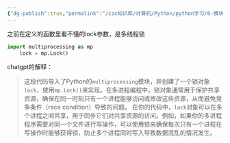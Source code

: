 ```yaml
---
{"dg-publish":true,"permalink":"/czc知识库/计算机/Python/python学习/0-模块/python模块：multiprocessing模块  多线程锁/","dgPassFrontmatter":true,"created":"2024-12-07T08:39:46.920+08:00","updated":"2024-12-08T12:19:23.671+08:00"}
---
```




之前在定义的函数里看不懂的lock参数，是多线程锁
```python
import multiprocessing as mp 
	lock = mp.Lock()
```
chatgpt的解释：
> 这段代码导入了Python的`multiprocessing`模块，并创建了一个锁对象`lock`，使用`mp.Lock()`来实现。在多进程编程中，锁对象通常用于保护共享资源，确保在同一时刻只有一个进程能够访问或修改这些资源，从而避免竞争条件（race condition）导致的问题。
> 在你的代码中，`lock`对象可以在多个进程之间共享，用于同步它们对共享资源的访问。例如，如果你的多进程程序需要对同一个文件进行写操作，可以使用锁来确保每次只有一个进程在写操作时能够获得锁，防止多个进程同时写入导致数据混乱的情况发生。






